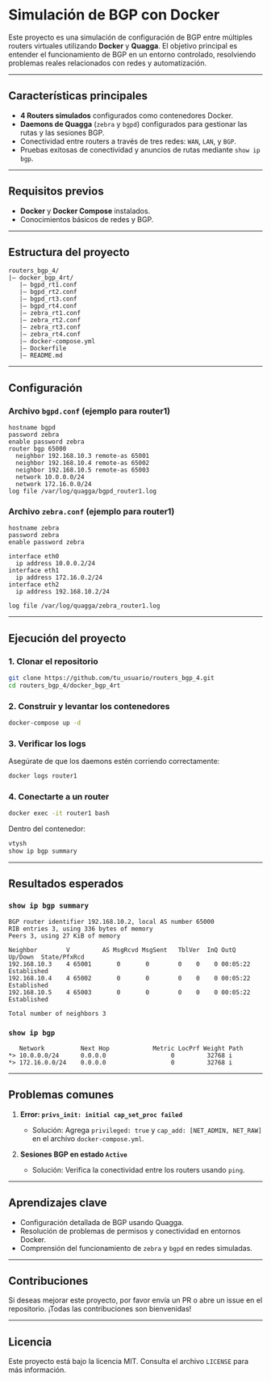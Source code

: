 # Simulación de BGP con Docker

Este proyecto es una simulación de configuración de BGP entre múltiples routers virtuales utilizando **Docker** y **Quagga**. El objetivo principal es entender el funcionamiento de BGP en un entorno controlado, resolviendo problemas reales relacionados con redes y automatización.

---

## Características principales

- **4 Routers simulados** configurados como contenedores Docker.
- **Daemons de Quagga** (`zebra` y `bgpd`) configurados para gestionar las rutas y las sesiones BGP.
- Conectividad entre routers a través de tres redes: `WAN`, `LAN`, y `BGP`.
- Pruebas exitosas de conectividad y anuncios de rutas mediante `show ip bgp`.

---

## Requisitos previos

- **Docker** y **Docker Compose** instalados.
- Conocimientos básicos de redes y BGP.

---

## Estructura del proyecto

```plaintext
routers_bgp_4/
|— docker_bgp_4rt/
   |— bgpd_rt1.conf
   |— bgpd_rt2.conf
   |— bgpd_rt3.conf
   |— bgpd_rt4.conf
   |— zebra_rt1.conf
   |— zebra_rt2.conf
   |— zebra_rt3.conf
   |— zebra_rt4.conf
   |— docker-compose.yml
   |— Dockerfile
   |— README.md
```

---

## Configuración

### **Archivo `bgpd.conf` (ejemplo para router1)**

```plaintext
hostname bgpd
password zebra
enable password zebra
router bgp 65000
  neighbor 192.168.10.3 remote-as 65001
  neighbor 192.168.10.4 remote-as 65002
  neighbor 192.168.10.5 remote-as 65003
  network 10.0.0.0/24
  network 172.16.0.0/24
log file /var/log/quagga/bgpd_router1.log
```

### **Archivo `zebra.conf` (ejemplo para router1)**

```plaintext
hostname zebra
password zebra
enable password zebra

interface eth0
  ip address 10.0.0.2/24
interface eth1
  ip address 172.16.0.2/24
interface eth2
  ip address 192.168.10.2/24

log file /var/log/quagga/zebra_router1.log
```

---

## Ejecución del proyecto

### 1. Clonar el repositorio

```bash
git clone https://github.com/tu_usuario/routers_bgp_4.git
cd routers_bgp_4/docker_bgp_4rt
```

### 2. Construir y levantar los contenedores

```bash
docker-compose up -d
```

### 3. Verificar los logs

Asegúrate de que los daemons estén corriendo correctamente:

```bash
docker logs router1
```

### 4. Conectarte a un router

```bash
docker exec -it router1 bash
```

Dentro del contenedor:

```bash
vtysh
show ip bgp summary
```

---

## Resultados esperados

### **`show ip bgp summary`**

```plaintext
BGP router identifier 192.168.10.2, local AS number 65000
RIB entries 3, using 336 bytes of memory
Peers 3, using 27 KiB of memory

Neighbor        V         AS MsgRcvd MsgSent   TblVer  InQ OutQ Up/Down  State/PfxRcd
192.168.10.3    4 65001       0       0        0    0    0 00:05:22   Established
192.168.10.4    4 65002       0       0        0    0    0 00:05:22   Established
192.168.10.5    4 65003       0       0        0    0    0 00:05:22   Established

Total number of neighbors 3
```

### **`show ip bgp`**

```plaintext
   Network          Next Hop            Metric LocPrf Weight Path
*> 10.0.0.0/24      0.0.0.0                  0         32768 i
*> 172.16.0.0/24    0.0.0.0                  0         32768 i
```

---

## Problemas comunes

1. **Error: `privs_init: initial cap_set_proc failed`**
   - Solución: Agrega `privileged: true` y `cap_add: [NET_ADMIN, NET_RAW]` en el archivo `docker-compose.yml`.

2. **Sesiones BGP en estado `Active`**
   - Solución: Verifica la conectividad entre los routers usando `ping`.

---

## Aprendizajes clave

- Configuración detallada de BGP usando Quagga.
- Resolución de problemas de permisos y conectividad en entornos Docker.
- Comprensión del funcionamiento de `zebra` y `bgpd` en redes simuladas.

---

## Contribuciones

Si deseas mejorar este proyecto, por favor envía un PR o abre un issue en el repositorio. ¡Todas las contribuciones son bienvenidas!

---

## Licencia

Este proyecto está bajo la licencia MIT. Consulta el archivo `LICENSE` para más información.
